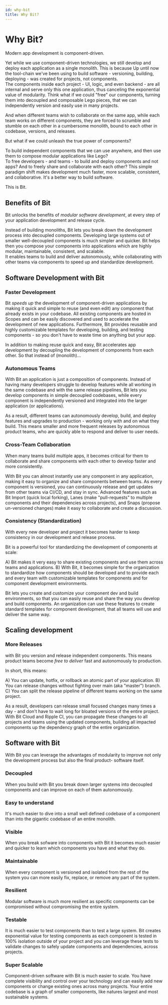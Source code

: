```yaml
---
id: why-bit
title: Why Bit?
---
```


# Why Bit?

Modern app development is component-driven.

Yet while we use component-driven technologies, we still develop and deploy each application as a single monolith. 
This is because Up until now the tool-chain we've been using to build software - versioning, building, deploying - was created for projects, not components.   
The components inside each project - UI, logic, and even backend - are all internal and serve only this one application, thus canceling the exponential value of modularity. 
Think what if we could "free" our components, turning them into decoupled and composable Lego pieces, that we can independently version and easily use in many projects.

And when different teams wish to collaborate on the same app, while each team works on different components, they are forced to scrumble and stumble on each other in a cumbersome monolith, bound to each other in codebase, versions, and releases.

But what if we could unleash the true power of components?

To build independent components that we can use anywhere, and then use them to compose modular applications like Lego?  
To free developers - and teams - to build and deploy components and not apps? And to freely share and collaborate with each other?
This simple paradigm shift makes development much faster, more scalable, consistent, and collaborative. It's a better way to build software.  

This is Bit.

## Benefits of Bit

Bit unlocks the benefits of *modular software development*, at every step of your application development and release cycle.  

Instead of building monoliths, Bit lets you break down the development process into decoupled components. Developing large systems out of smaller well-decoupled components is much simpler and quicker. 
Bit helps then you compose your components into applications which are highly modular, maintainable, consistent, and scalable.  
It enables teams to build and deliver autonomously, while collaborating with other teams via components to speed up and standardize development.  

## Software Development with Bit

### Faster Development

Bit *speeds up* the development of component-driven applications by making it quick and simple to reuse (and even edit) any component that already exists in your codebase.
All existing components are hosted in Scopes and can be easily discovered and used to accelerate the development of new applications.
Furthermore, Bit provides reusable and highly customizable templates for developing, building, and testing components - so you don't have to waste time on anything but your app.

In addition to making reuse quick and easy, Bit accelerates app development by decoupling the development of components from each other. So that instead of (monolith)...

### Autonomous Teams

 With Bit an application is just a composition of components. Instead of having many developers struggle to develop features while all working in the same codebase and with the same release pipelines, 
 Bit lets you develop components in simple decoupled codebases, while every component is independently versioned and integrated into the larger application (or applications).  

 As a result, different teams can autonomously develop, build, and deploy features and upgrades to production - working only with and on what they build.
 This means smaller and more frequent releases by autonomous product teams, who are quickly able to respond and deliver to user needs.

### Cross-Team Collaboration

When many teams build multiple apps, it becomes critical for them to collaborate and share components with each other to develop faster and more consistently.

With Bit you can almost instantly use any component in any application, making it easy to organize and share components between teams. 
As every component is versioned, you can continuously release and get updates from other teams via CI/CD, and stay in sync. 
Advanced features such as Bit Import (quick local forking), Lanes (make "pull-requests" to multiple components and their dependencies across projects), and Snaps (propose un-versioned changes) make it easy to collaborate and create a discussion.

### Consistency (Standardization)

With every new developer and project it becomes harder to keep consistency in our development and release process.  

Bit is a powerful tool for standardizing the development of components at scale:

A) Bit makes it very easy to share existing components and use them across teams and applications.
B) With Bit, it becomes simple for the organization to standardize how components should be developed and to provide each and every team with customizable templates for components and for component development environments.

Bit lets you create and customize your component dev and build environments, so that you can easily reuse and share the way you develop and build components. 
An organization can use these features to create standard templates for component development, that all teams will use and deliver the same way.


## Scaling development

### More Releases

with Bit you version and release independent components.
This means product teams become *free to deliver* fast and autonomously to production. 

In short, this means:

A) You can update, hotfix, or rollback an atomic part of your application.
B) You can release changes without fighting over main (aka "master") branch.
C) You can split the release pipeline of different teams working on the same project.

As a result, developers can release small focused changes many times a day - and don't have to wait long for bloated versions of the entire project.   
With Bit Cloud and Ripple CI, you can propagate these changes to all projects and teams using the updated components, building all impacted components up the dependency graph of the entire organization.


## Software with Bit

With Bit you can leverage the advantages of modularity to improve not only the development process but also the final product- software itself.

### Decoupled

When you build with Bit you break down larger systems into decoupled components and can improve on each of them autonomously. 

### Easy to understand

It's much easier to dive into a small well defined codebase of a component than into the gigantic codebase of an entire monolith.

### Visible

When you break sofware into components with Bit it becomes much easier and quicker to learn which components you have and what they do.

### Maintainable

When every component is versioned and isolated from the rest of the system you can more easily fix, replace, or remove any part of the system.

### Resilient

Modular software is much more resilient as specific components can be compromised without compromising the entire system. 

### Testable

It is much easier to test components than to test a large system. Bit creates exponential value for testing components as each component is tested in 100% isolation outside of your project and you can leverage these tests to validate changes to safely update components and dependencies, across projects. 

### Super Scalable

Component-driven software with Bit is much easier to scale. You have complete visibility and control over your technology and can easily add new components or change existing ones across many projects. Your entire codebase is a graph of smaller components, like natures largest and most sustainable systems.